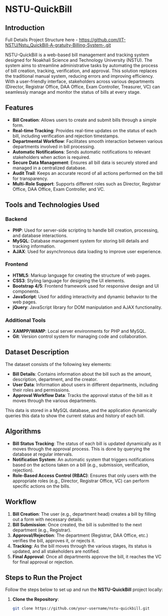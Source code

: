 # NSTU-QuickBill

## Introduction

Full Details Project Structure here - https://github.com/IIT-NSTU/Nstu_QuickBill-A-gratuity-Billing-System-.git

NSTU-QuickBill is a web-based bill management and tracking system designed for Noakhali Science and Technology University (NSTU). The system aims to streamline administrative tasks by automating the process of bill creation, tracking, verification, and approval. This solution replaces the traditional manual system, reducing errors and improving efficiency. With a user-friendly interface, stakeholders across various departments (Director, Registrar Office, DAA Office, Exam Controller, Treasurer, VC) can seamlessly manage and monitor the status of bills at every stage.

## Features

- **Bill Creation**: Allows users to create and submit bills through a simple form.
- **Real-time Tracking**: Provides real-time updates on the status of each bill, including verification and rejection timestamps.
- **Departmental Workflow**: Facilitates smooth interaction between various departments involved in bill processing.
- **Automatic Notifications**: Sends automatic notifications to relevant stakeholders when action is required.
- **Secure Data Management**: Ensures all bill data is securely stored and managed in a centralized database.
- **Audit Trail**: Keeps an accurate record of all actions performed on the bill for transparency.
- **Multi-Role Support**: Supports different roles such as Director, Registrar Office, DAA Office, Exam Controller, and VC.

## Tools and Technologies Used

### Backend
- **PHP**: Used for server-side scripting to handle bill creation, processing, and database interactions.
- **MySQL**: Database management system for storing bill details and tracking information.
- **AJAX**: Used for asynchronous data loading to improve user experience.

### Frontend
- **HTML5**: Markup language for creating the structure of web pages.
- **CSS3**: Styling language for designing the UI elements.
- **Bootstrap 4/5**: Frontend framework used for responsive design and UI components.
- **JavaScript**: Used for adding interactivity and dynamic behavior to the web pages.
- **jQuery**: JavaScript library for DOM manipulation and AJAX functionality.

### Additional Tools
- **XAMPP/WAMP**: Local server environments for PHP and MySQL.
- **Git**: Version control system for managing code and collaboration.

## Dataset Description

The dataset consists of the following key elements:
- **Bill Details**: Contains information about the bill such as the amount, description, department, and the creator.
- **User Data**: Information about users in different departments, including their roles and permissions.
- **Approval Workflow Data**: Tracks the approval status of the bill as it moves through the various departments.

This data is stored in a MySQL database, and the application dynamically queries this data to show the current status and history of each bill.

## Algorithms

- **Bill Status Tracking**: The status of each bill is updated dynamically as it moves through the approval process. This is done by querying the database at regular intervals.
- **Notification System**: An automatic system that triggers notifications based on the actions taken on a bill (e.g., submission, verification, rejection).
- **Role-Based Access Control (RBAC)**: Ensures that only users with the appropriate roles (e.g., Director, Registrar Office, VC) can perform specific actions on the bills.

## Workflow

1. **Bill Creation**: The user (e.g., department head) creates a bill by filling out a form with necessary details.
2. **Bill Submission**: Once created, the bill is submitted to the next department (e.g., Registrar).
3. **Approval/Rejection**: The department (Registrar, DAA Office, etc.) verifies the bill, approves it, or rejects it.
4. **Tracking**: As the bill moves through the various stages, its status is updated, and all stakeholders are notified.
5. **Final Approval**: Once all departments approve the bill, it reaches the VC for final approval or rejection.

## Steps to Run the Project

Follow the steps below to set up and run the **NSTU-QuickBill** project locally:

1. **Clone the Repository**:
   ```bash
   git clone https://github.com/your-username/nstu-quickbill.git
